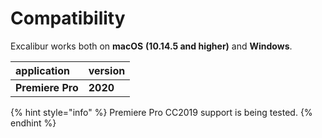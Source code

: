 # Compatibility

Excalibur works both on **macOS** **\(10.14.5 and higher\)** and **Windows**.

| application | version |
| :--- | :--- |
| **Premiere Pro** | **2020** |

{% hint style="info" %}
Premiere Pro CC2019 support is being tested.
{% endhint %}



